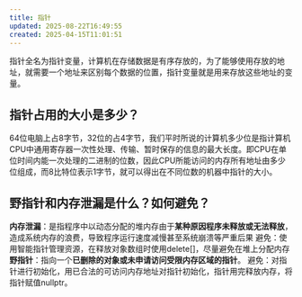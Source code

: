```yaml
---
title: 指针
updated: 2025-08-22T16:49:55
created: 2025-04-15T11:01:51
---
```


指针全名为指针变量，计算机在存储数据是有序存放的，为了能够使用存放的地址，就需要一个地址来区别每个数据的位置，指针变量就是用来存放这些地址的变量。

## 指针占用的大小是多少？
64位电脑上占8字节，32位的占4字节，我们平时所说的计算机多少位是指计算机CPU中通用寄存器一次性处理、传输、暂时保存的信息的最大长度。即CPU在单位时间内能一次处理的二进制的位数，因此CPU所能访问的内存所有地址由多少位组成，而8比特位表示1字节，就可以得出在不同位数的机器中指针的大小。

## 野指针和内存泄漏是什么？如何避免？
**内存泄漏**：是指程序中以动态分配的堆内存由于**某种原因程序未释放或无法释放**，造成系统内存的浪费，导致程序运行速度减慢甚至系统崩溃等严重后果
避免：使用智能指针管理资源，在释放对象数组时使用delete\[\]，尽量避免在堆上分配内存
**野指针**：指向一个**已删除的对象或未申请访问受限内存区域的指针**。
避免：对指针进行初始化，用已合法的可访问内存地址对指针初始化，指针用完释放内存，将指针赋值nullptr。

